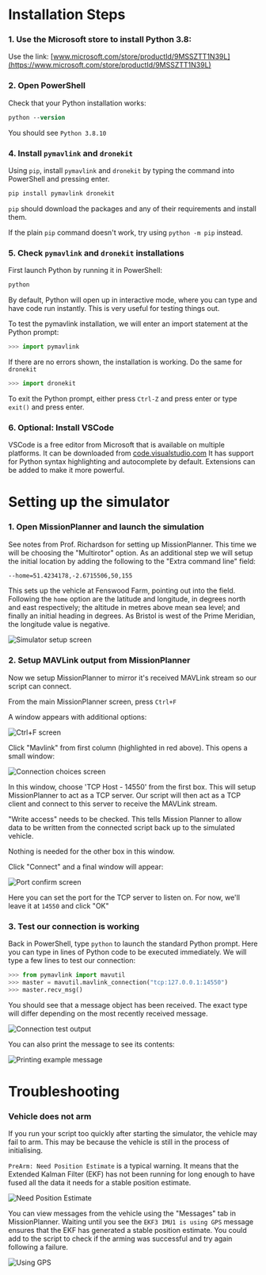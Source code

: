 # Installation Steps

### 1. Use the Microsoft store to install Python 3.8:

Use the link: [www.microsoft.com/store/productId/9MSSZTT1N39L](https://www.microsoft.com/store/productId/9MSSZTT1N39L)

### 2. Open PowerShell
Check that your Python installation works:
```ps
python --version
```
You should see `Python 3.8.10`

### 4. Install `pymavlink` and `dronekit`

Using `pip`, install `pymavlink` and `dronekit` by typing the command into PowerShell and pressing enter.

```ps1
pip install pymavlink dronekit
```

`pip` should download the packages and any of their requirements and install them.

If the plain `pip` command doesn't work, try using `python -m pip` instead.

### 5. Check `pymavlink` and `dronekit` installations

First launch Python by running it in PowerShell:

```ps1
python
```

By default, Python will open up in interactive mode, where you can type and have code run instantly. This is
very useful for testing things out.

To test the pymavlink installation, we will enter an import statement at the Python prompt:

```python
>>> import pymavlink
```

If there are no errors shown, the installation is working. Do the same for `dronekit`

```python
>>> import dronekit
```

To exit the Python prompt, either press `Ctrl-Z` and press enter or type `exit()` and press enter.

### 6. Optional: Install VSCode

VSCode is a free editor from Microsoft that is available on multiple platforms. It can be downloaded from
[code.visualstudio.com](https://code.visualstudio.com/) It has support for Python syntax highlighting and
autocomplete by default. Extensions can be added to make it more powerful.

# Setting up the simulator

### 1. Open MissionPlanner and launch the simulation

See notes from Prof. Richardson for setting up MissionPlanner. This time we will be choosing the "Multirotor"
option. As an additional step we will setup the initial location by adding the following to the "Extra command
line" field:

```txt
--home=51.4234178,-2.6715506,50,155
```

This sets up the vehicle at Fenswood Farm, pointing out into the field. Following the `home` option are the
latitude and longitude, in degrees north and east respectively; the altitude in metres above mean sea level; and
finally an initial heading in degrees. As Bristol is west of the Prime Meridian, the longitude value is negative.

![Simulator setup screen](./media/SimSetup.png)

### 2. Setup MAVLink output from MissionPlanner

Now we setup MissionPlanner to mirror it's received MAVLink stream so our script can connect.

From the main MissionPlanner screen, press `Ctrl+F`

A window appears with additional options:

![Ctrl+F screen](./media/CtrlFScreen.png)

Click "Mavlink" from first column (highlighted in red above). This opens a small window:

![Connection choices screen](./media/TCPChooseScreen.png)

In this window, choose 'TCP Host - 14550' from the first box. This will setup MissionPlanner to
act as a TCP server. Our script will then act as a TCP client and connect to this server to receive
the MAVLink stream.

"Write access" needs to be checked. This tells Mission Planner to allow data to be written from the
connected script back up to the simulated vehicle.

Nothing is needed for the other box in this window.

Click "Connect" and a final window will appear:

![Port confirm screen](./media/PortConfirmScreen.png)

Here you can set the port for the TCP server to listen on. For now, we'll leave it at `14550` and click "OK"

### 3. Test our connection is working

Back in PowerShell, type `python` to launch the standard Python prompt. Here you can type in lines of Python code to
be executed immediately. We will type a few lines to test our connection:

```python
>>> from pymavlink import mavutil
>>> master = mavutil.mavlink_connection("tcp:127.0.0.1:14550")
>>> master.recv_msg()
```

You should see that a message object has been received. The exact type will differ depending on the most recently received message.

![Connection test output](./media/ConnectionTestDemo.png)

You can also print the message to see its contents:

![Printing example message](./media/ExamplePrintMsg.png)

# Troubleshooting

### Vehicle does not arm

If you run your script too quickly after starting the simulator, the vehicle may fail to arm. This may be because the vehicle is
still in the process of initialising.

`PreArm: Need Position Estimate` is a typical warning. It means that the Extended Kalman Filter (EKF) has not been running for
long enough to have fused all the data it needs for a stable position estimate.

![Need Position Estimate](./media/NeedPositionEstimate.png)

You can view messages from the vehicle using the "Messages" tab in MissionPlanner. Waiting until you see the `EKF3 IMU1 is using
GPS` message ensures that the EKF has generated a stable position estimate. You could add to the script to check if the arming was
successful and try again following a failure.

![Using GPS](./media/UsingGPS.png)
